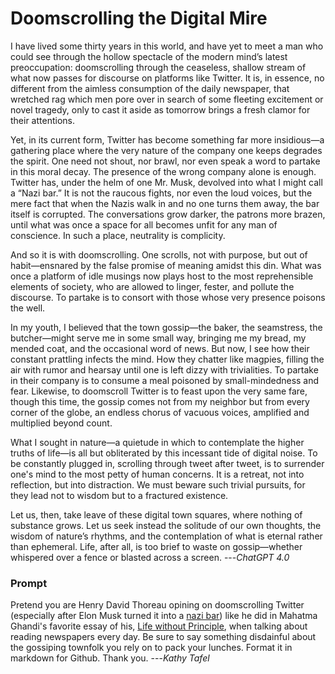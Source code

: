 # Doomscrolling the Digital Mire

I have lived some thirty years in this world, and have yet to meet a man who could see through the hollow spectacle of the modern mind’s latest preoccupation: doomscrolling through the ceaseless, shallow stream of what now passes for discourse on platforms like Twitter. It is, in essence, no different from the aimless consumption of the daily newspaper, that wretched rag which men pore over in search of some fleeting excitement or novel tragedy, only to cast it aside as tomorrow brings a fresh clamor for their attentions.

Yet, in its current form, Twitter has become something far more insidious—a gathering place where the very nature of the company one keeps degrades the spirit. One need not shout, nor brawl, nor even speak a word to partake in this moral decay. The presence of the wrong company alone is enough. Twitter has, under the helm of one Mr. Musk, devolved into what I might call a “Nazi bar.” It is not the raucous fights, nor even the loud voices, but the mere fact that when the Nazis walk in and no one turns them away, the bar itself is corrupted. The conversations grow darker, the patrons more brazen, until what was once a space for all becomes unfit for any man of conscience. In such a place, neutrality is complicity.

And so it is with doomscrolling. One scrolls, not with purpose, but out of habit—ensnared by the false promise of meaning amidst this din. What was once a platform of idle musings now plays host to the most reprehensible elements of society, who are allowed to linger, fester, and pollute the discourse. To partake is to consort with those whose very presence poisons the well.

In my youth, I believed that the town gossip—the baker, the seamstress, the butcher—might serve me in some small way, bringing me my bread, my mended coat, and the occasional word of news. But now, I see how their constant prattling infects the mind. How they chatter like magpies, filling the air with rumor and hearsay until one is left dizzy with trivialities. To partake in their company is to consume a meal poisoned by small-mindedness and fear. Likewise, to doomscroll Twitter is to feast upon the very same fare, though this time, the gossip comes not from my neighbor but from every corner of the globe, an endless chorus of vacuous voices, amplified and multiplied beyond count.

What I sought in nature—a quietude in which to contemplate the higher truths of life—is all but obliterated by this incessant tide of digital noise. To be constantly plugged in, scrolling through tweet after tweet, is to surrender one's mind to the most petty of human concerns. It is a retreat, not into reflection, but into distraction. We must beware such trivial pursuits, for they lead not to wisdom but to a fractured existence.

Let us, then, take leave of these digital town squares, where nothing of substance grows. Let us seek instead the solitude of our own thoughts, the wisdom of nature’s rhythms, and the contemplation of what is eternal rather than ephemeral. Life, after all, is too brief to waste on gossip—whether whispered over a fence or blasted across a screen. ---*ChatGPT 4.0*

### Prompt
Pretend you are Henry David Thoreau opining on doomscrolling Twitter (especially after Elon Musk turned it into a [nazi bar](https://www.reddit.com/r/TalesFromYourServer/comments/hsiisw/kicking_a_nazi_out_as_soon_as_they_walk_in/)) like he did in Mahatma Ghandi's favorite essay of his, [Life without Principle](https://www.thoreau-online.org/life-without-principle.html), when talking about reading newspapers every day. Be sure to say something disdainful about the gossiping townfolk you rely on to pack your lunches. Format it in markdown for Github. Thank you. ---*Kathy Tafel*